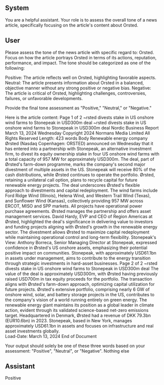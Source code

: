 ## System

You are a helpful assistant. Your role is to assess the overall tone of a news article, specifically focusing on the article's content about Orsted.

## User


Please assess the tone of the news article with specific regard to: Orsted. Focus on how the article portrays Orsted in terms of its actions, reputation, performance, and impact. The tone should be categorized as one of the following:

Positive: The article reflects well on Orsted, highlighting favorable aspects.
Neutral: The article presents information about Orsted in a balanced, objective manner without any strong positive or negative bias.
Negative: The article is critical of Orsted, highlighting challenges, controversies, failures, or unfavorable developments.

Provide the final tone assessment as "Positive," "Neutral," or "Negative."

Here is the article content: Page 1 of 2
~rsted divests stake in US onshore wind farms to Stonepeak in USD300m deal
~rsted divests stake in US onshore wind farms to Stonepeak in USD300m 
deal
Nordic Business Report
March 13, 2024 Wednesday
Copyright 2024 Normans Media Limited All Rights Reserved
Length: 423 words
Body
Renewable energy company Ørsted (Nasdaq Copenhagen: ORSTED) announced on Wednesday that it has 
entered into a partnership with Stonepeak, an alternative investment firm, to divest its equity ownership stake in four 
US onshore wind farms with a total capacity of 957 MW for approximately USD300m.
The deal, part of Ørsted's farm-down programme, marks the company's second major divestment of multiple 
assets in the US. Stonepeak will receive 80% of the cash distributions, while Ørsted continues to operate the 
portfolio. Ørsted, retaining a unilateral call option, plans to recycle capital for future renewable energy projects. The 
deal underscores Ørsted's flexible approach to divestments and capital redeployment.
The wind farms include Ford Ridge Wind (Illinois), Helena Wind, and Western Trail Wind (Texas), and Sunflower 
Wind (Kansas), collectively providing 957 MW across ERCOT, MISO and SPP markets. All projects have 
operational power purchase agreements. Ørsted manages the partnership and offers asset management services.
David Hardy, EVP and CEO of Region Americas at Ørsted, highlighted the deal's significance in delivering value to 
investors and funding projects aligning with Ørsted's growth in the renewable energy sector. The divestment allows 
Ørsted to maximize capital redeployment while maintaining operational control and long-term flexibility.
Stonepeak's View: Anthony Borreca, Senior Managing Director at Stonepeak, expressed confidence in Ørsted's US 
onshore assets, emphasizing their potential positive impact on communities. Stonepeak, with approximately 
USD61.1bn in assets under management, aims to contribute to the energy transition through strategic investments 
in hard-asset businesses.
Page 2 of 2
~rsted divests stake in US onshore wind farms to Stonepeak in USD300m deal
The value of the deal is approximately USD300m, with Ørsted having previously raised USD700m in tax equity 
proceeds for the portfolio. The transaction aligns with Ørsted's farm-down approach, optimizing capital utilization 
for future projects.
Ørsted's extensive portfolio, comprising nearly 6 GW of onshore wind, solar, and battery storage projects in the US, 
contributes to the company's vision of a world running entirely on green energy. The renewable energy giant 
maintains its position as a global leader in climate action, evident through its validated science-based net-zero 
emissions target.
Headquartered in Denmark, Ørsted had a revenue of DKK 79.3bn (EUR10.6bn) in 2023. Stonepeak, based in New 
York, manages approximately USD61.1bn in assets and focuses on infrastructure and real asset investments 
globally.       
Load-Date: March 13, 2024
End of Document

Your output should solely be one of these three words based on your assessment: "Positive", "Neutral", or "Negative". Nothing else
                

## Assistant

Positive

